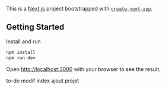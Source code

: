 This is a [Next.js](https://nextjs.org) project bootstrapped with [`create-next-app`](https://nextjs.org/docs/app/api-reference/cli/create-next-app).

## Getting Started

Install and run

```bash
npm install
npm run dev
```

Open [http://localhost:3000](http://localhost:3000) with your browser to see the result.

to-do modif index ajout projet